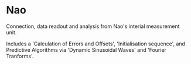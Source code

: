 # Nao
Connection, data readout and analysis from Nao's interial measurement unit.

Includes a 'Calculation of Errors and Offsets', 'Initialisation sequence', and Predictive Algorithms via 'Dynamic Sinusoidal Waves' and 'Fourier Tranforms'.

